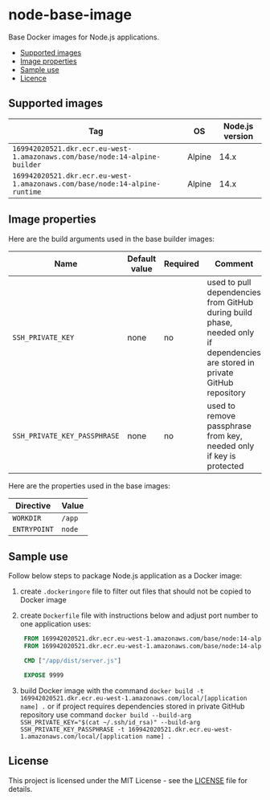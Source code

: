 # node-base-image

Base Docker images for Node.js applications.

- [Supported images](#supported-images)
- [Image properties](#image-properties)
- [Sample use](#sample-use)
- [Licence](#license)

## Supported images

| Tag                                                                        | OS     | Node.js version |
| ---------------------------------------------------------------------------| ------ | --------------- |
| `169942020521.dkr.ecr.eu-west-1.amazonaws.com/base/node:14-alpine-builder` | Alpine | 14.x            |
| `169942020521.dkr.ecr.eu-west-1.amazonaws.com/base/node:14-alpine-runtime` | Alpine | 14.x            |

## Image properties

Here are the build arguments used in the base builder images:

| Name                         | Default value | Required | Comment                                                                                                                       |
| ---------------------------- | ------------- | -------- | ----------------------------------------------------------------------------------------------------------------------------- |
| `SSH_PRIVATE_KEY`            | none          | no       | used to pull dependencies from GitHub during build phase, needed only if dependencies are stored in private GitHub repository |
| `SSH_PRIVATE_KEY_PASSPHRASE` | none          | no       | used to remove passphrase from key, needed only if key is protected                                                           | 

Here are the properties used in the base images:

| Directive    | Value  |
| ------------ | ------ |
| `WORKDIR`    | `/app` |
| `ENTRYPOINT` | `node` |

## Sample use

Follow below steps to package Node.js application as a Docker image: 

1. create `.dockeringore` file to filter out files that should not be copied to Docker image

2. create `Dockerfile` file with instructions below and adjust port number to one application uses:

   ```dockerfile
    FROM 169942020521.dkr.ecr.eu-west-1.amazonaws.com/base/node:14-alpine-builder
    FROM 169942020521.dkr.ecr.eu-west-1.amazonaws.com/base/node:14-alpine-runtime

    CMD ["/app/dist/server.js"]

    EXPOSE 9999
    ```
  
3. build Docker image with the command `docker build -t 169942020521.dkr.ecr.eu-west-1.amazonaws.com/local/[application name] .` or if project requires dependencies stored in private GitHub repository
   use command `docker build --build-arg SSH_PRIVATE_KEY="$(cat ~/.ssh/id_rsa)" --build-arg SSH_PRIVATE_KEY_PASSPHRASE -t 169942020521.dkr.ecr.eu-west-1.amazonaws.com/local/[application name] .`

## License

This project is licensed under the MIT License - see the [LICENSE](LICENSE) file for details.
